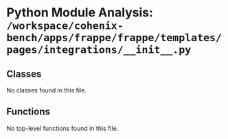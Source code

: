# Python Module Analysis: `/workspace/cohenix-bench/apps/frappe/frappe/templates/pages/integrations/__init__.py`

## Classes

No classes found in this file.


## Functions

No top-level functions found in this file.

